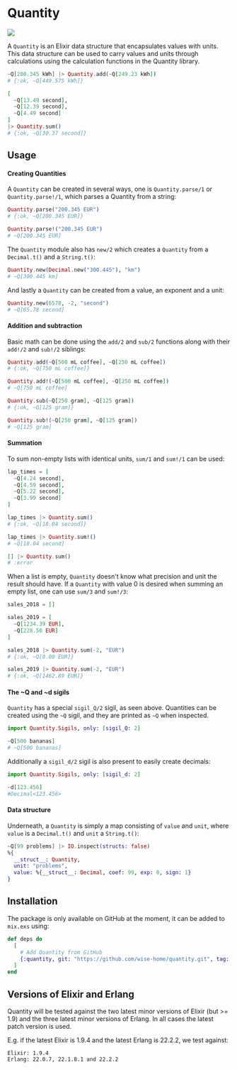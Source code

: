# Quantity

![](https://github.com/wise-home/quantity/workflows/CI/badge.svg)

A `Quantity` is an Elixir data structure that encapsulates values with units. This data structure can be used to carry values and units through calculations using the calculation functions in the Quantity library.

```elixir
~Q[200.345 kWh] |> Quantity.add(~Q[249.23 kWh])
# {:ok, ~Q[449.575 kWh]}

[
  ~Q[13.49 second],
  ~Q[12.39 second],
  ~Q[4.49 second]
]
|> Quantity.sum()
# {:ok, ~Q[30.37 second]}
```

## Usage

#### Creating Quantities

A `Quantity` can be created in several ways, one is `Quantity.parse/1` or `Quantity.parse!/1`, which parses a Quantity from a string:

```elixir
Quantity.parse("200.345 EUR")
# {:ok, ~Q[200.345 EUR]}

Quantity.parse!("200.345 EUR")
# ~Q[200.345 EUR]
```

The `Quantity` module also has `new/2` which creates a `Quantity` from a `Decimal.t()` and a `String.t()`:

```elixir
Quantity.new(Decimal.new("300.445"), "km")
# ~Q[300.445 km]
```

And lastly a `Quantity` can be created from a value, an exponent and a unit:

```elixir
Quantity.new(6578, -2, "second")
# ~Q[65.78 second]
```

#### Addition and subtraction

Basic math can be done using the `add/2` and `sub/2` functions along with their `add!/2` and `sub!/2` siblings:

```elixir
Quantity.add(~Q[500 mL coffee], ~Q[250 mL coffee])
# {:ok, ~Q[750 mL coffee]}

Quantity.add!(~Q[500 mL coffee], ~Q[250 mL coffee])
# ~Q[750 mL coffee]

Quantity.sub(~Q[250 gram], ~Q[125 gram])
# {:ok, ~Q[125 gram]}

Quantity.sub!(~Q[250 gram], ~Q[125 gram])
# ~Q[125 gram]
```

#### Summation

To sum non-empty lists with identical units, `sum/1` and `sum!/1` can be used:

```elixir
lap_times = [
  ~Q[4.24 second],
  ~Q[4.59 second],
  ~Q[5.22 second],
  ~Q[3.99 second]
]

lap_times |> Quantity.sum()
# {:ok, ~Q[18.04 second]}

lap_times |> Quantity.sum!()
# ~Q[18.04 second]

[] |> Quantity.sum()
# :error
```

When a list is empty, `Quantity` doesn't know what precision and unit the result should have. If a `Quantity` with value 0 is desired when summing an empty list, one can use `sum/3` and `sum!/3`:

```elixir
sales_2018 = []

sales_2019 = [
  ~Q[1234.39 EUR],
  ~Q[228.50 EUR]
]

sales_2018 |> Quantity.sum(-2, "EUR")
# {:ok, ~Q[0.00 EUR]}

sales_2019 |> Quantity.sum(-2, "EUR")
# {:ok, ~Q[1462.89 EUR]}
```

#### The ~Q and ~d sigils

`Quantity` has a special `sigil_Q/2` sigil, as seen above. Quantities can be created using the `~Q` sigil, and they are printed as `~Q` when inspected.

```elixir
import Quantity.Sigils, only: [sigil_Q: 2]

~Q[500 bananas]
# ~Q[500 bananas]
```

Additionally a `sigil_d/2` sigil is also present to easily create decimals:

```elixir
import Quantity.Sigils, only: [sigil_d: 2]

~d[123.456]
#Decimal<123.456>
```

#### Data structure

Underneath, a `Quantity` is simply a map consisting of `value` and `unit`, where `value` is a `Decimal.t()` and `unit` a `String.t()`:

```elixir
~Q[99 problems] |> IO.inspect(structs: false)
%{
  __struct__: Quantity,
  unit: "problems",
  value: %{__struct__: Decimal, coef: 99, exp: 0, sign: 1}
}
```


## Installation

The package is only available on GitHub at the moment, it can be added to `mix.exs` using:

```elixir
def deps do
  [
    # Add Quantity from GitHub
    {:quantity, git: "https://github.com/wise-home/quantity.git", tag: "0.1.0"}
  ]
end
```


## Versions of Elixir and Erlang

Quantity will be tested against the two latest minor versions of Elixir (but >= 1.9) and the three latest minor versions of Erlang. In all cases the latest patch version is used.

E.g. if the latest Elixir is 1.9.4 and the latest Erlang is 22.2.2, we test against:

    Elixir: 1.9.4
    Erlang: 22.0.7, 22.1.8.1 and 22.2.2
